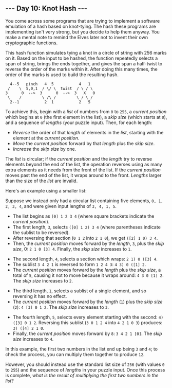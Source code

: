 <article class="day-desc"><h2>--- Day 10: Knot Hash ---</h2><p>You come across some programs that are trying to implement a software emulation of a hash based on knot-tying. The hash these programs are implementing isn't very strong, but you decide to help them anyway. You make a mental note to remind the Elves later not to <span title="NEW CRYPTOSYSTEM WHO DIS">invent their own cryptographic functions</span>.</p>
<p>This hash function simulates tying a knot in a circle of string with 256 marks on it. Based on the input to be hashed, the function repeatedly selects a span of string, brings the ends together, and gives the span a half-twist to reverse the order of the marks within it. After doing this many times, the order of the marks is used to build the resulting hash.</p>
<pre><code>  4--5   pinch   4  5           4   1
 /    \  5,0,1  / \/ \  twist  / \ / \
3      0  --&gt;  3      0  --&gt;  3   X   0
 \    /         \ /\ /         \ / \ /
  2--1           2  1           2   5
</code></pre>
<p>To achieve this, begin with a <em>list</em> of numbers from <code>0</code> to <code>255</code>, a <em>current position</em> which begins at <code>0</code> (the first element in the list), a <em>skip size</em> (which starts at <code>0</code>), and a sequence of <em>lengths</em> (your puzzle input).  Then, for each length:</p>
<ul>
<li><em>Reverse</em> the order of that <em>length</em> of elements in the <em>list</em>, starting with the element at the <em>current position</em>.</li>
<li><em>Move</em> the <em>current position</em> forward by that <em>length</em> plus the <em>skip size</em>.</li>
<li><em>Increase</em> the <em>skip size</em> by one.</li>
</ul>
<p>The <em>list</em> is circular; if the <em>current position</em> and the <em>length</em> try to reverse elements beyond the end of the list, the operation reverses using as many extra elements as it needs from the front of the list. If the <em>current position</em> moves past the end of the list, it wraps around to the front. <em>Lengths</em> larger than the size of the <em>list</em> are invalid.</p>
<p>Here's an example using a smaller list:</p>
<p>Suppose we instead only had a circular list containing five elements, <code>0, 1, 2, 3, 4</code>, and were given input lengths of <code>3, 4, 1, 5</code>.</p>
<ul>
<li>The list begins as <code>[0] 1 2 3 4</code> (where square brackets indicate the <em>current position</em>).</li>
<li>The first length, <code>3</code>, selects <code>([0] 1 2) 3 4</code> (where parentheses indicate the sublist to be reversed).</li>
<li>After reversing that section (<code>0 1 2</code> into <code>2 1 0</code>), we get <code>([2] 1 0) 3 4</code>.</li>
<li>Then, the <em>current position</em> moves forward by the <em>length</em>, <code>3</code>, plus the <em>skip size</em>, 0: <code>2 1 0 [3] 4</code>. Finally, the <em>skip size</em> increases to <code>1</code>.</li>
</ul>
<ul>
<li>The second length, <code>4</code>, selects a section which wraps: <code>2 1) 0 ([3] 4</code>.</li>
<li>The sublist <code>3 4 2 1</code> is reversed to form <code>1 2 4 3</code>: <code>4 3) 0 ([1] 2</code>.</li>
<li>The <em>current position</em> moves forward by the <em>length</em> plus the <em>skip size</em>, a total of <code>5</code>, causing it not to move because it wraps around: <code>4 3 0 [1] 2</code>. The <em>skip size</em> increases to <code>2</code>.</li>
</ul>
<ul>
<li>The third length, <code>1</code>, selects a sublist of a single element, and so reversing it has no effect.</li>
<li>The <em>current position</em> moves forward by the <em>length</em> (<code>1</code>) plus the <em>skip size</em> (<code>2</code>): <code>4 [3] 0 1 2</code>. The <em>skip size</em> increases to <code>3</code>.</li>
</ul>
<ul>
<li>The fourth length, <code>5</code>, selects every element starting with the second: <code>4) ([3] 0 1 2</code>. Reversing this sublist (<code>3 0 1 2 4</code> into <code>4 2 1 0 3</code>) produces: <code>3) ([4] 2 1 0</code>.</li>
<li>Finally, the <em>current position</em> moves forward by <code>8</code>: <code>3 4 2 1 [0]</code>. The <em>skip size</em> increases to <code>4</code>.</li>
</ul>
<p>In this example, the first two numbers in the list end up being <code>3</code> and <code>4</code>; to check the process, you can multiply them together to produce <code>12</code>.</p>
<p>However, you should instead use the standard list size of <code>256</code> (with values <code>0</code> to <code>255</code>) and the sequence of <em>lengths</em> in your puzzle input. Once this process is complete, <em>what is the result of multiplying the first two numbers in the list</em>?</p>
</article>
